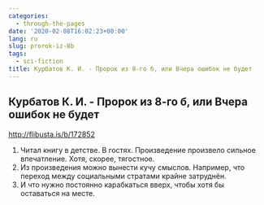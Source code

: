 ```yaml
---
categories:
  - through-the-pages
date: '2020-02-08T16:02:23+00:00'
lang: ru
slug: prorok-iz-8b
tags:
  - sci-fiction
title: Курбатов К. И. - Пророк из 8-го б, или Вчера ошибок не будет
---
```



## Курбатов К. И. - Пророк из 8-го б, или Вчера ошибок не будет

<http://flibusta.is/b/172852>

1. Читал книгу в детстве. В гостях. Произведение произвело сильное впечатление. Хотя, скорее, тягостное.
2. Из произведения можно вынести кучу смыслов. Например, что переход между социальными стратами крайне затруднён. 
3. И что нужно постоянно карабкаться вверх, чтобы хотя бы оставаться на месте.
